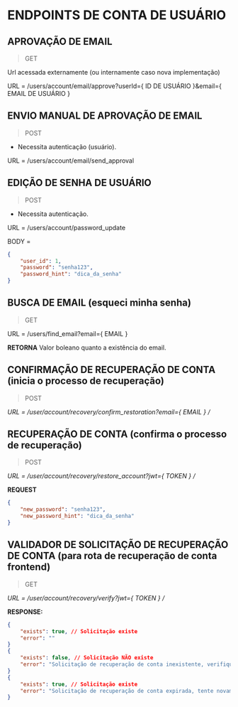 # ENDPOINTS DE CONTA DE USUÁRIO

## APROVAÇÃO DE EMAIL
> GET

Url acessada externamente (ou internamente caso nova implementação)

URL = /users/account/email/approve?userId={ ID DE USUÁRIO }&email={ EMAIL DE USUÁRIO }

## ENVIO MANUAL DE APROVAÇÃO DE EMAIL
> POST
- Necessita autenticação (usuário).

URL = /users/account/email/send_approval

## EDIÇÃO DE SENHA DE USUÁRIO
> POST
- Necessita autenticação. 

URL = /users/account/password_update

BODY =
```json
{
    "user_id": 1,
    "password": "senha123",
    "password_hint": "dica_da_senha"
}
```

## BUSCA DE EMAIL (esqueci minha senha)
> GET

URL = /users/find_email?email={ EMAIL }

**RETORNA** Valor boleano quanto a existência do email.

## CONFIRMAÇÃO DE RECUPERAÇÃO DE CONTA (inicia o processo de recuperação)
> POST  

*URL = /user/account/recovery/confirm_restoration?email={ EMAIL } /*

## RECUPERAÇÃO DE CONTA (confirma o processo de recuperação)
> POST

*URL = /user/account/recovery/restore_account?jwt={ TOKEN } /*

**REQUEST**
```json
{
    "new_password": "senha123",
    "new_password_hint": "dica_da_senha"
}
```

## VALIDADOR DE SOLICITAÇÃO DE RECUPERAÇÃO DE CONTA (para rota de recuperação de conta frontend)
> GET  

*URL = /user/account/recovery/verify?jwt={ TOKEN } /*

**RESPONSE:**
```json
{
    "exists": true, // Solicitação existe
    "error": ""
}
{
    "exists": false, // Solicitação NÃO existe
    "error": "Solicitação de recuperação de conta inexistente, verifique o token."
}
{
    "exists": true, // Solicitação existe
    "error": "Solicitação de recuperação de conta expirada, tente novamente."
}
```